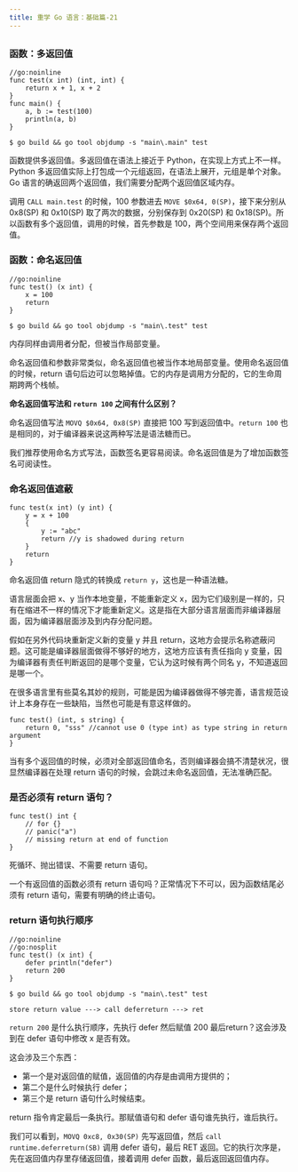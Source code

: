 ```yaml
---
title: 重学 Go 语言：基础篇-21
---
```

<article id="topicContainer" class="column_content"><h2 class="topic_title"></h2><div><h3 id="">函数：多返回值</h3>
<pre><code class="go language-go">//go:noinline
func test(x int) (int, int) {
    return x + 1, x + 2
}
func main() {
    a, b := test(100)
    println(a, b)
}
</code></pre>
<pre><code>$ go build &amp;&amp; go tool objdump -s "main\.main" test
</code></pre>
<p>函数提供多返回值。多返回值在语法上接近于 Python，在实现上方式上不一样。Python 多返回值实际上打包成一个元组返回，在语法上展开，元组是单个对象。Go 语言的确返回两个返回值，我们需要分配两个返回值区域内存。</p>
<p>调用 <code>CALL main.test</code> 的时候，100 参数进去 <code>MOVE $0x64, 0(SP)</code>，接下来分别从 0x8(SP) 和 0x10(SP) 取了两次的数据，分别保存到 0x20(SP) 和 0x18(SP)。所以函数有多个返回值，调用的时候，首先参数是 100，两个空间用来保存两个返回值。</p>
<h3 id="-1">函数：命名返回值</h3>
<pre><code class="go language-go">//go:noinline
func test() (x int) {
    x = 100
    return
}
</code></pre>
<pre><code>$ go build &amp;&amp; go tool objdump -s "main\.test" test
</code></pre>
<p>内存同样由调用者分配，但被当作局部变量。</p>
<p>命名返回值和参数非常类似，命名返回值也被当作本地局部变量。使用命名返回值的时候，return 语句后边可以忽略掉值。它的内存是调用方分配的，它的生命周期跨两个栈帧。</p>
<p><strong>命名返回值写法和 <code>return 100</code> 之间有什么区别？</strong></p>
<p>命名返回值写法 <code>MOVQ $0x64, 0x8(SP)</code> 直接把 100 写到返回值中。<code>return 100</code> 也是相同的，对于编译器来说这两种写法是语法糖而已。</p>
<p>我们推荐使用命名方式写法，函数签名更容易阅读。命名返回值是为了增加函数签名可阅读性。</p>
<h3 id="-2">命名返回值遮蔽</h3>
<pre><code class="go language-go">func test(x int) (y int) {
    y = x + 100
    {
        y := "abc"
        return //y is shadowed during return
    }
    return
}
</code></pre>
<p>命名返回值 return 隐式的转换成 <code>return y</code>，这也是一种语法糖。</p>
<p>语言层面会把 x、y 当作本地变量，不能重新定义 x，因为它们级别是一样的，只有在缩进不一样的情况下才能重新定义。这是指在大部分语言层面而非编译器层面，因为编译器层面涉及到内存分配问题。</p>
<p>假如在另外代码块重新定义新的变量 y 并且 return，这地方会提示名称遮蔽问题。这可能是编译器层面做得不够好的地方，这地方应该有责任指向 y 变量，因为编译器有责任判断返回的是哪个变量，它认为这时候有两个同名 y，不知道返回是哪一个。</p>
<p>在很多语言里有些莫名其妙的规则，可能是因为编译器做得不够完善，语言规范设计上本身存在一些缺陷，当然也可能是有意这样做的。</p>
<pre><code class="go language-go">func test() (int, s string) {
    return 0, "sss" //cannot use 0 (type int) as type string in return argument
}
</code></pre>
<p>当有多个返回值的时候，必须对全部返回值命名，否则编译器会搞不清楚状况，很显然编译器在处理 return 语句的时候，会跳过未命名返回值，无法准确匹配。</p>
<h3 id="return">是否必须有 return 语句？</h3>
<pre><code class="go language-go">func test() int {
    // for {}
    // panic("a")
    // missing return at end of function
}
</code></pre>
<p>死循环、抛出错误、不需要 return 语句。</p>
<p>一个有返回值的函数必须有 return 语句吗？正常情况下不可以，因为函数结尾必须有 return 语句，需要有明确的终止语句。</p>
<h3 id="return-1">return 语句执行顺序</h3>
<pre><code class="go language-go">//go:noinline
//go:nosplit
func test() (x int) {
    defer println("defer")
    return 200
}
</code></pre>
<pre><code>$ go build &amp;&amp; go tool objdump -s "main\.test" test
</code></pre>
<pre><code>store return value ---&gt; call deferreturn ---&gt; ret
</code></pre>
<p><code>return 200</code> 是什么执行顺序，先执行 defer 然后赋值 200 最后return？这会涉及到在 defer 语句中修改 x 是否有效。</p>
<p>这会涉及三个东西：</p>
<ul>
<li>第一个是对返回值的赋值，返回值的内存是由调用方提供的；</li>
<li>第二个是什么时候执行 defer；</li>
<li>第三个是 return 语句什么时候结束。</li>
</ul>
<p>return 指令肯定最后一条执行。那赋值语句和 defer 语句谁先执行，谁后执行。</p>
<p>我们可以看到，<code>MOVQ 0xc8, 0x30(SP)</code> 先写返回值，然后 <code>call runtime.deferreturn(SB)</code> 调用 defer 语句，最后 RET 返回。它的执行次序是，先在返回值内存里存储返回值，接着调用 defer 函数，最后返回返回值内存。</p></div></article>